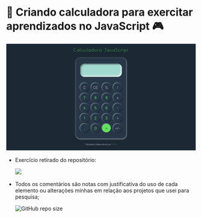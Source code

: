 #  :snake: Criando calculadora para exercitar aprendizados no JavaScript :video_game:



<img src="calculadora.jpg" />

- Exercício retirado do repositório:

  ​	 <a href="https://github.com/florinpop17/app-ideas"><img src="https://img.shields.io/badge/Appidea-100000?style=for-the-badge&logo=github&logoColor=white"/></a>

- Todos os comentários são notas com justificativa do uso de cada elemento ou alterações minhas em relação aos projetos que usei para pesquisa;

  
  
  ![GitHub repo size](https://img.shields.io/github/repo-size/lilitbandeira/README-template?style=for-the-badge)

